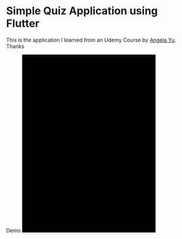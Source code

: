 
<h1> Simple Quiz Application using Flutter</h1>
This is the application I learned from an Udemy Course by  <a href="https://github.com/angelabauer"> Angela Yu</a>. Thanks 

Demo
  <IMG SRC="android gif.gif" width="360" height="480">